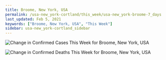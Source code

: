 ```yaml
---
title: Broome, New York, USA
permalink: /usa-new_york-cortland/this_week/usa-new_york-broome-7_days.html
last_updated: Feb 5, 2021
keywords: ["Broome, New York, USA", "This Week"]
sidebar: usa-new_york-cortland_sidebar
---
```


![Change in Confirmed Cases This Week for Broome, New York, USA](/covid_tracker/images/graphs/usa-new_york-broome-delta_confirmed-7_days_graph.png)

![Change in Confirmed Deaths This Week for Broome, New York, USA](/covid_tracker/images/graphs/usa-new_york-broome-delta_deaths-7_days_graph.png)
